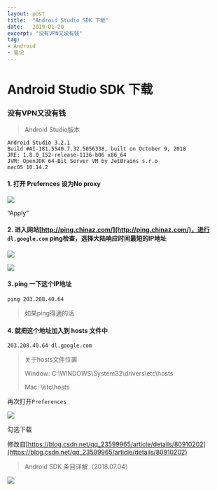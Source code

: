 ```yaml
---
layout: post
title:  "Android Studio SDK 下载"
date:   2019-01-20
excerpt: "没有VPN又没有钱"
tag:
- Android
- 笔记
---
```


# Android Studio SDK 下载

### 没有VPN又没有钱

> Android Studio版本

```
Android Studio 3.2.1
Build #AI-181.5540.7.32.5056338, built on October 9, 2018
JRE: 1.8.0_152-release-1136-b06 x86_64
JVM: OpenJDK 64-Bit Server VM by JetBrains s.r.o
macOS 10.14.2
```

#### 1. 打开 Prefernces 设为No proxy

![](https://ws2.sinaimg.cn/large/006tNc79ly1fzd59y0n7bj318e0u0jz4.jpg)

“Apply”

#### 2. 进入网站[http://ping.chinaz.com/](http://ping.chinaz.com/)，进行 `dl.google.com` ping检查，选择大陆响应时间最短的IP地址

![](https://ws3.sinaimg.cn/large/006tNc79ly1fzd5bgepmfj31h90pmjx1.jpg)

![](https://ws2.sinaimg.cn/large/006tNc79ly1fzd5bk15xkj315v0pd45y.jpg)

#### 3. ping 一下这个IP地址

```shell
ping 203.208.40.64
```

> 如果ping得通的话

#### 4. 就把这个地址加入到 hosts 文件中

```
203.208.40.64 dl.google.com
```

> 关于hosts文件位置
>
> Window: C:\WINDOWS\System32\drivers\etc\hosts 
>
> Mac: \etc\hosts

再次打开`Preferences`

![](https://ws1.sinaimg.cn/large/006tNc79ly1fzd8rmpy3lj31850u0qfn.jpg)

勾选下载



修改自[https://blog.csdn.net/qq_23599965/article/details/80910202](https://blog.csdn.net/qq_23599965/article/details/80910202)

> Android SDK 条目详解（2018.07.04）

![](https://ws3.sinaimg.cn/large/006tNc79ly1fzd8v7mvj3j30u026m1kx.jpg)